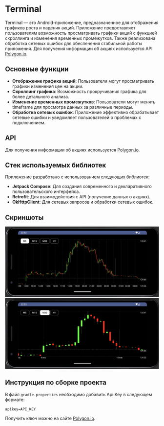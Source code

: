 # Terminal

Terminal — это Android-приложение, предназначенное для отображения графиков роста и падения акций. Приложение предоставляет пользователям возможность просматривать графики акций с функцией скроллинга и изменения временных промежутков. Также реализована обработка сетевых ошибок для обеспечения стабильной работы приложения. Для получения информации об акциях используется API [Polygon.io](https://polygon.io).

## Основные функции

- **Отображение графика акций**: Пользователи могут просматривать графики изменения цен на акции.
- **Скроллинг графика**: Возможность прокручивания графика для более детального анализа.
- **Изменение временных промежутков**: Пользователи могут менять timeframe для просмотра данных за различные периоды.
- **Обработка сетевых ошибок**: Приложение эффективно обрабатывает сетевые ошибки и уведомляет пользователей о проблемах с подключением.

## API

Для получения информации об акциях используется [Polygon.io](https://polygon.io).

## Стек используемых библиотек

Приложение разработано с использованием следующих библиотек:

- **Jetpack Compose**: Для создания современного и декларативного пользовательского интерфейса.
- **Retrofit**: Для взаимодействия с API (получение данных о акциях).
- **OkHttpClient**: Для сетевых запросов и обработки сетевых ошибок.

## Скриншоты
<img src="1.png">
<img src="2.png">

## Инструкция по сборке проекта

В файл `gradle.properties` необходимо добавить Api Key в следующем формате:

```
apikey=API_KEY
```

Получить ключ можно на сайте [Polygon.io](https://polygon.io).
